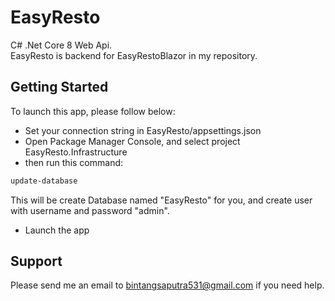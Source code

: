 # EasyResto

C# .Net Core 8 Web Api.  
EasyResto is backend for EasyRestoBlazor in my repository.

## Getting Started

To launch this app, please follow below:
- Set your connection string in EasyResto/appsettings.json
- Open Package Manager Console, and select project EasyResto.Infrastructure
- then run this command:
```bash
update-database
```
This will be create Database named "EasyResto" for you, and create user with username and password "admin".
- Launch the app

## Support

Please send me an email to bintangsaputra531@gmail.com if you need help.
